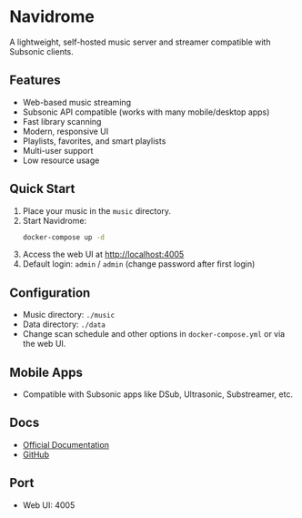 # Navidrome

A lightweight, self-hosted music server and streamer compatible with Subsonic clients.

## Features
- Web-based music streaming
- Subsonic API compatible (works with many mobile/desktop apps)
- Fast library scanning
- Modern, responsive UI
- Playlists, favorites, and smart playlists
- Multi-user support
- Low resource usage

## Quick Start
1. Place your music in the `music` directory.
2. Start Navidrome:
   ```bash
   docker-compose up -d
   ```
3. Access the web UI at [http://localhost:4005](http://localhost:4005)
4. Default login: `admin` / `admin` (change password after first login)

## Configuration
- Music directory: `./music`
- Data directory: `./data`
- Change scan schedule and other options in `docker-compose.yml` or via the web UI.

## Mobile Apps
- Compatible with Subsonic apps like DSub, Ultrasonic, Substreamer, etc.

## Docs
- [Official Documentation](https://www.navidrome.org/docs/)
- [GitHub](https://github.com/navidrome/navidrome)

## Port
- Web UI: 4005 